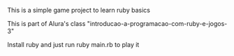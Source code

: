 This is a simple game project to learn ruby basics

This is part of Alura's class "introducao-a-programacao-com-ruby-e-jogos-3"

Install ruby and just run ruby main.rb to play it